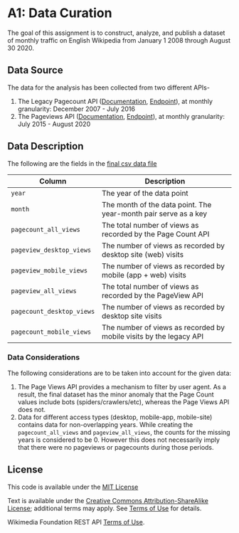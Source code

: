 # A1: Data Curation

The goal of this assignment is to construct, analyze, and publish a dataset of monthly traffic on English Wikipedia from January 1 2008 through August 30 2020.

## Data Source

The data for the analysis has been collected from two different APIs-
1. The Legacy Pagecount API ([Documentation](https://wikitech.wikimedia.org/wiki/Analytics/AQS/Legacy_Pagecounts), [Endpoint](https://wikimedia.org/api/rest_v1/#/Pagecounts_data_(legacy)/get_metrics_legacy_pagecounts_aggregate_project_access_site_granularity_start_end)), at monthly granularity: December 2007 - July 2016
2. The Pageviews API ([Documentation](https://wikitech.wikimedia.org/wiki/Analytics/AQS/Pageviews), [Endpoint](https://wikimedia.org/api/rest_v1/#/Pageviews_data/get_metrics_pageviews_aggregate_project_access_agent_granularity_start_end)), at monthly granularity: July 2015 - August 2020

## Data Description

The following are the fields in the [final csv data file](data/csv/en-wikipedia_traffic_200712-202008.csv)

| Column | Description |
|--------|-------------|
| `year`   | The year of the data point |
| `month`  | The month of the data point. The year-month pair serve as a key |
| `pagecount_all_views` | The total number of views as recorded by the Page Count API |
| `pageview_desktop_views` | The number of views as recorded by desktop site (web) visits |
| `pageview_mobile_views` | The number of views as recorded by mobile (app + web) visits |
| `pageview_all_views` | The total number of views as recorded by the PageView API |
| `pagecount_desktop_views` | The number of views as recorded by desktop site visits |
| `pagecount_mobile_views` | The number of views as recorded by mobile visits by the legacy API |

### Data Considerations

The following considerations are to be taken into account for the given data:

1. The Page Views API provides a mechanism to filter by user agent. As a result, the final dataset has the minor anomaly that the Page Count values include bots (spiders/crawlers/etc), whereas the Page Views API does not.
2. Data for different access types (desktop, mobile-app, mobile-site) contains data for non-overlapping years. While creating the `pagecount_all_views` and `pageview_all_views`, the counts for the missing years is considered to be 0. However this does not necessarily imply that there were no pageviews or pagecounts during those periods.

## License

This code is available under the [MIT License](LICENSE)

Text is available under the [Creative Commons Attribution-ShareAlike License](https://creativecommons.org/licenses/by-sa/3.0/); additional terms may apply. See [Terms of Use](https://foundation.wikimedia.org/wiki/Terms_of_Use/en) for details.

Wikimedia Foundation REST API [Terms of Use](https://www.mediawiki.org/wiki/REST_API#Terms_and_conditions).
